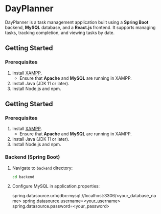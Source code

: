 # DayPlanner
DayPlanner is a task management application built using a **Spring Boot** backend, **MySQL** database, and a **React.js** frontend. It supports managing tasks, tracking completion, and viewing tasks by date.

## Getting Started

### **Prerequisites**
1. Install [XAMPP](https://www.apachefriends.org/download.html).
   - Ensure that **Apache** and **MySQL** are running in XAMPP.
2. Install Java (JDK 11 or later).
3. Install Node.js and npm.

## Getting Started

### **Prerequisites**
1. Install [XAMPP](https://www.apachefriends.org/download.html).
   - Ensure that **Apache** and **MySQL** are running in XAMPP.
2. Install Java (JDK 11 or later).
3. Install Node.js and npm.

### Backend (Spring Boot)
1. Navigate to `backend` directory:
   ```bash
   cd backend
2. Configure MySQL in application.properties:
   
   spring.datasource.url=jdbc:mysql://localhost:3306/<your_database_name>
   spring.datasource.username=<your_username>
   spring.datasource.password=<your_password>

